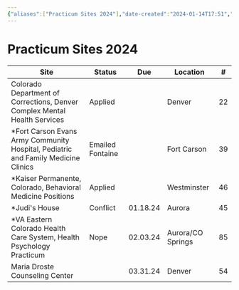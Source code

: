 ```yaml
---
{"aliases":["Practicum Sites 2024"],"date-created":"2024-01-14T17:51","date-modified":"2024-02-20T15:26","dg-publish":true,"title":"Practicum Sites 2024","permalink":"/spaces/school/projects/practicum-sites-2024/","dgPassFrontmatter":true}
---
```



# Practicum Sites 2024

| Site                                                                              | Status           | Due      | Location          | #   |
| --------------------------------------------------------------------------------- | ---------------- | -------- | ----------------- | --- |
| Colorado Department of Corrections, Denver Complex Mental Health Services         | Applied          |          | Denver            | 22  |
| *Fort Carson Evans Army Community Hospital, Pediatric and Family Medicine Clinics | Emailed Fontaine |          | Fort Carson       | 39  |
| *Kaiser Permanente, Colorado, Behavioral Medicine Positions                       | Applied          |          | Westminster       | 46  |
| *Judi's House                                                                     | Conflict         | 01.18.24 | Aurora            | 45  |
| *VA Eastern Colorado Health Care System, Health Psychology Practicum              | Nope             | 02.03.24 | Aurora/CO Springs | 85  |
| Maria Droste Counseling Center                                                    |                  | 03.31.24 | Denver            | 54  |
